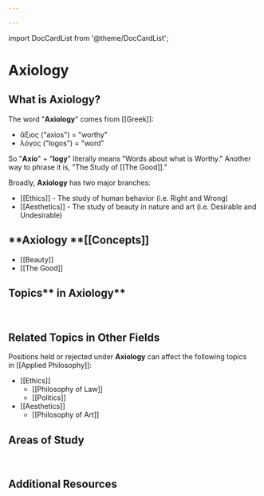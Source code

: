 ```yaml
---

---
```


import DocCardList from '@theme/DocCardList';

# Axiology

## **What is Axiology?**

The word "**Axiology**" comes
from [[Greek]]:

-   ἄξιος ("axios") = "worthy"
-   λόγος ("logos") = "word"

So "**Axio**" + "**logy**" literally means "Words about what is Worthy."
Another way to phrase it is, "The Study
of [[The Good]]."

Broadly, **Axiology** has two major branches:

-   [[Ethics]] -
    The study of human behavior (i.e. Right and Wrong)
-   [[Aesthetics]] -
    The study of beauty in nature and art (i.e. Desirable and
    Undesirable)

## **Axiology **[[Concepts]]

-   [[Beauty]]
-   [[The Good]]

## Topics** in Axiology**

 

## Related Topics in Other Fields

Positions held or rejected under **Axiology** can affect the following
topics
in [[Applied Philosophy]]:

-   [[Ethics]]
    -   [[Philosophy of Law]]
    -   [[Politics]]
-   [[Aesthetics]]
    -   [[Philosophy of Art]]

## **Areas of Study**

 

## **Additional Resources**

<DocCardList />
